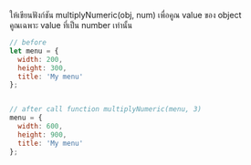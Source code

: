 ให้เขียนฟังก์ชัน multiplyNumeric(obj, num) เพื่อคูณ value ของ object  
คูณเฉพาะ value ที่เป็น number เท่านั้น


```js
// before 
let menu = {
  width: 200,
  height: 300,
  title: 'My menu'
};


// after call function multiplyNumeric(menu, 3)
menu = {
  width: 600,
  height: 900,
  title: 'My menu'
};
```